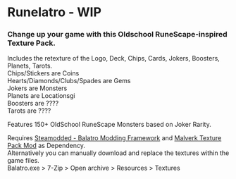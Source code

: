 # Runelatro - WIP

### Change up your game with this Oldschool RuneScape-inspired Texture Pack.

Includes the retexture of the Logo, Deck, Chips, Cards, Jokers, Boosters, Planets, Tarots.  
Chips/Stickers are Coins  
Hearts/Diamonds/Clubs/Spades are Gems  
Jokers are Monsters  
Planets are Locationsgi  
Boosters are ????  
Tarots are ????  

Features 150+ OldSchool RuneScape Monsters based on Joker Rarity.  


Requires [Steamodded - Balatro Modding Framework](https://github.com/Steamodded/smods) and [Malverk Texture Pack Mod](https://github.com/Eremel/Malverk) as Dependency.  
Alternatively you can manually download and replace the textures within the game files.  
Balatro.exe > 7-Zip > Open archive > Resources > Textures
